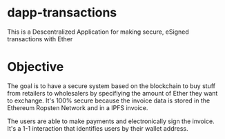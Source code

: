 # dapp-transactions
This is a Descentralized Application for making secure, eSigned transactions with Ether

# Objective

The goal is to have a secure system based on the blockchain to buy stuff from retailers to wholesalers by specifiying the amount of Ether 
they want to exchange. It's 100% secure because the invoice data is stored in the Ethereum Ropsten Network and in a IPFS invoice.

The users are able to make payments and electronically sign the invoice. It's a 1-1 interaction that identifies users by their wallet address.
